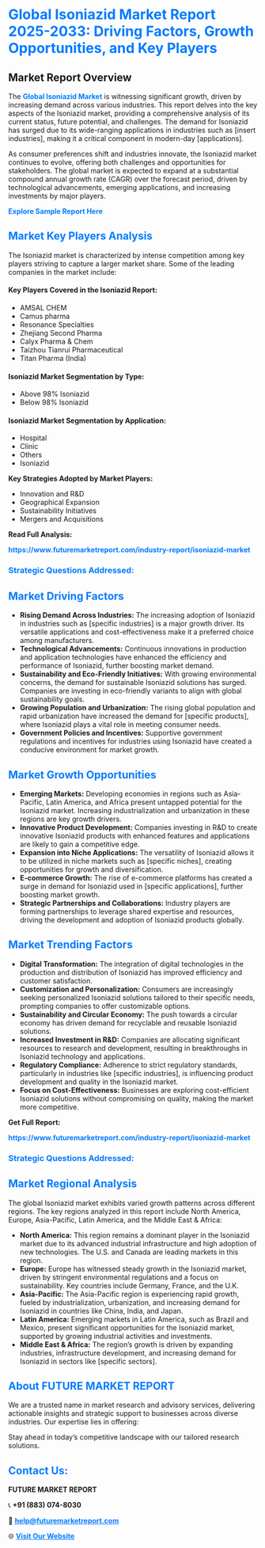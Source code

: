 <h1 style="color: #007BFF;">Global Isoniazid Market Report 2025-2033: Driving Factors, Growth Opportunities, and Key Players</h1>

<section id="overview">
<h2>Market Report Overview</h2>
<p>The <a href="https://www.futuremarketreport.com/industry-report/isoniazid-market" style="color: #007BFF; text-decoration: none;"><strong>Global Isoniazid Market</strong></a> is witnessing significant growth, driven by increasing demand across various industries. This report delves into the key aspects of the Isoniazid market, providing a comprehensive analysis of its current status, future potential, and challenges. The demand for Isoniazid has surged due to its wide-ranging applications in industries such as [insert industries], making it a critical component in modern-day [applications].</p>
<p>As consumer preferences shift and industries innovate, the Isoniazid market continues to evolve, offering both challenges and opportunities for stakeholders. The global market is expected to expand at a substantial compound annual growth rate (CAGR) over the forecast period, driven by technological advancements, emerging applications, and increasing investments by major players.</p>
</section>

<section id="overview">
<p><a href="https://www.futuremarketreport.com/request-sample/reportId=125536" style="color: #007BFF; text-decoration: none;"><strong>Explore Sample Report Here</strong></a></p>
</section>

<section id="key-players">
<h2 style="color: #007BFF;">Market Key Players Analysis</h2>
<p>The Isoniazid market is characterized by intense competition among key players striving to capture a larger market share. Some of the leading companies in the market include:</p>
<h4>Key Players Covered in the Isoniazid Report:</h4>
<ul><li>AMSAL CHEM</li><li>Camus pharma</li><li>Resonance Specialties</li><li>Zhejiang Second Pharma</li><li>Calyx Pharma &amp; Chem</li><li>Taizhou Tianrui Pharmaceutical</li><li>Titan Pharma (India)</li></ul>
<h4>Isoniazid Market Segmentation by Type:</h4>
<ul><li>Above 98% Isoniazid</li><li>Below 98% Isoniazid</li></ul>

<h4>Isoniazid Market Segmentation by Application:</h4>
<ul><li>Hospital</li><li>Clinic</li><li>Others</li><li>Isoniazid</li></ul>
<p><strong>Key Strategies Adopted by Market Players:</strong></p>
<ul>
<li>Innovation and R&D</li>
<li>Geographical Expansion</li>
<li>Sustainability Initiatives</li>
<li>Mergers and Acquisitions</li>
</ul>
</section>

<section>
<p><strong>Read Full Analysis: </strong></p><a href="https://www.futuremarketreport.com/industry-report/isoniazid-market" style="color: #007BFF; text-decoration: none;"><strong>https://www.futuremarketreport.com/industry-report/isoniazid-market</strong></a>
<h3 style="color: #007BFF;">Strategic Questions Addressed:</h3>
</section>

<section id="driving-factors">
<h2 style="color: #007BFF;">Market Driving Factors</h2>
<ul>
<li><strong>Rising Demand Across Industries:</strong> The increasing adoption of Isoniazid in industries such as [specific industries] is a major growth driver. Its versatile applications and cost-effectiveness make it a preferred choice among manufacturers.</li>
<li><strong>Technological Advancements:</strong> Continuous innovations in production and application technologies have enhanced the efficiency and performance of Isoniazid, further boosting market demand.</li>
<li><strong>Sustainability and Eco-Friendly Initiatives:</strong> With growing environmental concerns, the demand for sustainable Isoniazid solutions has surged. Companies are investing in eco-friendly variants to align with global sustainability goals.</li>
<li><strong>Growing Population and Urbanization:</strong> The rising global population and rapid urbanization have increased the demand for [specific products], where Isoniazid plays a vital role in meeting consumer needs.</li>
<li><strong>Government Policies and Incentives:</strong> Supportive government regulations and incentives for industries using Isoniazid have created a conducive environment for market growth.</li>
</ul>
</section>

<section id="growth-opportunities">
<h2 style="color: #007BFF;">Market Growth Opportunities</h2>
<ul>
<li><strong>Emerging Markets:</strong> Developing economies in regions such as Asia-Pacific, Latin America, and Africa present untapped potential for the Isoniazid market. Increasing industrialization and urbanization in these regions are key growth drivers.</li>
<li><strong>Innovative Product Development:</strong> Companies investing in R&D to create innovative Isoniazid products with enhanced features and applications are likely to gain a competitive edge.</li>
<li><strong>Expansion into Niche Applications:</strong> The versatility of Isoniazid allows it to be utilized in niche markets such as [specific niches], creating opportunities for growth and diversification.</li>
<li><strong>E-commerce Growth:</strong> The rise of e-commerce platforms has created a surge in demand for Isoniazid used in [specific applications], further boosting market growth.</li>
<li><strong>Strategic Partnerships and Collaborations:</strong> Industry players are forming partnerships to leverage shared expertise and resources, driving the development and adoption of Isoniazid products globally.</li>
</ul>
</section>

<section id="trending-factors">
<h2 style="color: #007BFF;">Market Trending Factors</h2>
<ul>
<li><strong>Digital Transformation:</strong> The integration of digital technologies in the production and distribution of Isoniazid has improved efficiency and customer satisfaction.</li>
<li><strong>Customization and Personalization:</strong> Consumers are increasingly seeking personalized Isoniazid solutions tailored to their specific needs, prompting companies to offer customizable options.</li>
<li><strong>Sustainability and Circular Economy:</strong> The push towards a circular economy has driven demand for recyclable and reusable Isoniazid solutions.</li>
<li><strong>Increased Investment in R&D:</strong> Companies are allocating significant resources to research and development, resulting in breakthroughs in Isoniazid technology and applications.</li>
<li><strong>Regulatory Compliance:</strong> Adherence to strict regulatory standards, particularly in industries like [specific industries], is influencing product development and quality in the Isoniazid market.</li>
<li><strong>Focus on Cost-Effectiveness:</strong> Businesses are exploring cost-efficient Isoniazid solutions without compromising on quality, making the market more competitive.</li>
</ul>
</section>

<section>
<p><strong>Get Full Report: </strong></p><a href="https://www.futuremarketreport.com/industry-report/isoniazid-market" style="color: #007BFF; text-decoration: none;"><strong>https://www.futuremarketreport.com/industry-report/isoniazid-market</strong></a>
<h3 style="color: #007BFF;">Strategic Questions Addressed:</h3>
</section>


<section id="regional-analysis">
<h2 style="color: #007BFF;">Market Regional Analysis</h2>
<p>The global Isoniazid market exhibits varied growth patterns across different regions. The key regions analyzed in this report include North America, Europe, Asia-Pacific, Latin America, and the Middle East & Africa:</p>
<ul>
<li><strong>North America:</strong> This region remains a dominant player in the Isoniazid market due to its advanced industrial infrastructure and high adoption of new technologies. The U.S. and Canada are leading markets in this region.</li>
<li><strong>Europe:</strong> Europe has witnessed steady growth in the Isoniazid market, driven by stringent environmental regulations and a focus on sustainability. Key countries include Germany, France, and the U.K.</li>
<li><strong>Asia-Pacific:</strong> The Asia-Pacific region is experiencing rapid growth, fueled by industrialization, urbanization, and increasing demand for Isoniazid in countries like China, India, and Japan.</li>
<li><strong>Latin America:</strong> Emerging markets in Latin America, such as Brazil and Mexico, present significant opportunities for the Isoniazid market, supported by growing industrial activities and investments.</li>
<li><strong>Middle East & Africa:</strong> The region’s growth is driven by expanding industries, infrastructure development, and increasing demand for Isoniazid in sectors like [specific sectors].</li>
</ul>
</section>

<footer>
<h2 style="color: #007BFF;">About FUTURE MARKET REPORT</h2>
<p>We are a trusted name in market research and advisory services, delivering actionable insights and strategic support to businesses across diverse industries. Our expertise lies in offering:</p>

<p>Stay ahead in today’s competitive landscape with our tailored research solutions.</p>

<h2 style="color: #007BFF;">Contact Us:</h2>
<p><strong>FUTURE MARKET REPORT</strong></p>
<p>📞 <strong>+91 (883) 074-8030</strong></p>
<p>📧 <strong><a href="mailto:help@futuremarketreport.com" style="color: #007BFF;">help@futuremarketreport.com</a></strong></p>
<p>🌐 <strong><a href="https://www.futuremarketreport.com/" style="color: #007BFF;">Visit Our Website</a></strong></p>
</footer>